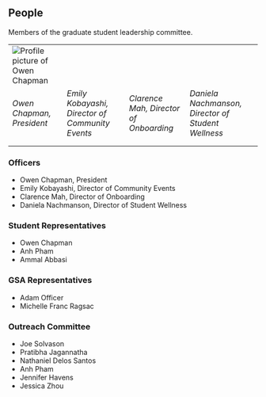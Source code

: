 ## People
Members of the graduate student leadership committee.

|   |   |   |   |
|---|---|---|---|
|![Profile picture of Owen Chapman](https://bioinformatics.ucsd.edu/sites/www-bioinfo.ucsd.edu/files/styles/small/public/people/ochapman.jpg?itok=pe66ZTlK)||   |   |
|*Owen Chapman, President*|*Emily Kobayashi, Director of Community Events*|*Clarence Mah, Director of Onboarding*|*Daniela Nachmanson, Director of Student Wellness*|
|   |   |   |   |
|   |   |   |   |

### Officers
* Owen Chapman, President
* Emily Kobayashi, Director of Community Events
* Clarence Mah, Director of Onboarding
* Daniela Nachmanson, Director of Student Wellness

### Student Representatives
* Owen Chapman
* Anh Pham
* Ammal Abbasi

### GSA Representatives
* Adam Officer
* Michelle Franc Ragsac

### Outreach Committee
* Joe Solvason
* Pratibha Jagannatha
* Nathaniel Delos Santos
* Anh Pham
* Jennifer Havens
* Jessica Zhou
